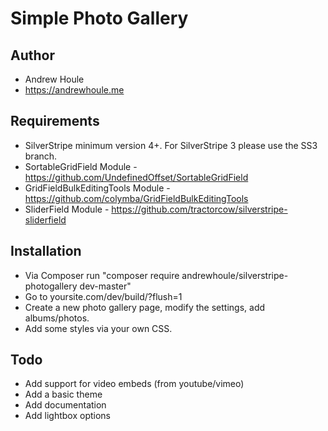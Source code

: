 Simple Photo Gallery
====================

## Author
* Andrew Houle
* https://andrewhoule.me

## Requirements
* SilverStripe minimum version 4+. For SilverStripe 3 please use the SS3 branch.
* SortableGridField Module - https://github.com/UndefinedOffset/SortableGridField
* GridFieldBulkEditingTools Module - https://github.com/colymba/GridFieldBulkEditingTools
* SliderField Module - https://github.com/tractorcow/silverstripe-sliderfield

## Installation
* Via Composer run "composer require andrewhoule/silverstripe-photogallery dev-master"
* Go to yoursite.com/dev/build/?flush=1
* Create a new photo gallery page, modify the settings, add albums/photos.
* Add some styles via your own CSS.

## Todo
* Add support for video embeds (from youtube/vimeo)
* Add a basic theme
* Add documentation
* Add lightbox options


